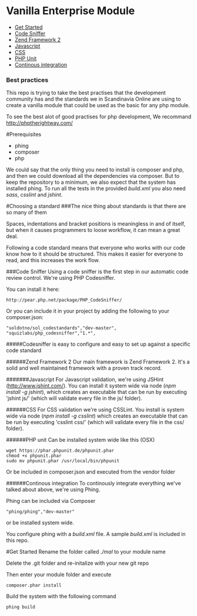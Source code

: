 # Vanilla Enterprise Module

* [Get Started](#getstarted)
* [Code Sniffer](#codesniffer)
* [Zend Framework 2](#zf)
* [Javascript](#javascript)
* [CSS](#css)
* [PHP Unit](#phpunit)
* [Continous integration](#continousintegration)

### Best practices
This repo is trying to take the best practises that the development community has and the standards we in Scandinavia Online are using to create a vanilla module that could be used as the basic for any php module. 

To see the best alot of good practises for php development, We recommand http://phptherightway.com/

#Prerequisites

* phing
* composer
* php

We could say that the only thing you need to install is composer and php, 
and then we could download all the dependencies via composer. But to keep the repository to a minimum, 
we also expect that the system has installed phing. To run all the tests in the provided _build.xml_ you also need *sass*, *csslint* and *jshint*.

#Choosing a standard
###The nice thing about standards is that there are so many of them

Spaces, indentations and bracket positions is meaningless in and of itself, but when it causes programmers to loose workflow, it can mean a great deal. 

Following a code standard means that everyone who works with our code know how to it should be structured. This makes it easier for everyone to read, and this increases the work flow. 

###<a name="codesniffer"></a>Code Sniffer
Using a code sniffer is the first step in our automatic code review control. We're using PHP Codesniffer.

You can install it here: 

    http://pear.php.net/package/PHP_CodeSniffer/

Or you can include it in your project by adding the following to your composer.json:

    "soldotno/sol_codestandards","dev-master",
    "squizlabs/php_codesniffer","1.*",

#####Codesniffer is easy to configure and easy to set up against a specific code standard  

######<a name="zf"></a>Zend Framework 2
Our main framework is Zend Framework 2. It's a solid and well maintained framework with a proven track record.  

#######<a name="javascript"></a>Javascript
For Javascript validation, we're using JSHint (http://www.jshint.com/). You can install it system wide via node (_npm install -g jshint_), which creates an executable that can be run by executing 'jshint js/' (which will validate every file in the js/ folder).

######<a name="css"></a>CSS
For CSS validation we're using CSSLint. You install is system wide via node (_npm install -g csslint_) which creates an executable that can be run by executing 'csslint css/' (which will validate every file in the css/ folder).

######<a name="phpunit"></a>PHP unit
Can be installed system wide like this (OSX)

    wget https://phar.phpunit.de/phpunit.phar
    chmod +x phpunit.phar
    sudo mv phpunit.phar /usr/local/bin/phpunit

Or be included in composer.json and executed from the vendor folder

######<a name="continousintegration"></a>Continous integration
To continously integrate everything we've talked about above, we're using Phing. 

Phing can be included via Composer
    
    "phing/phing","dev-master"
    
or be installed system wide.

You configure phing with a *build.xml* file. A sample _build.xml_ is included in this repo.

#<a name="getstarted"></a>Get Started
Rename the folder called _./mal_ to your module name

Delete the .git folder and re-initalize with your new git repo

Then enter your module folder and execute

    composer.phar install
    
Build the system with the following command

    phing build
    

